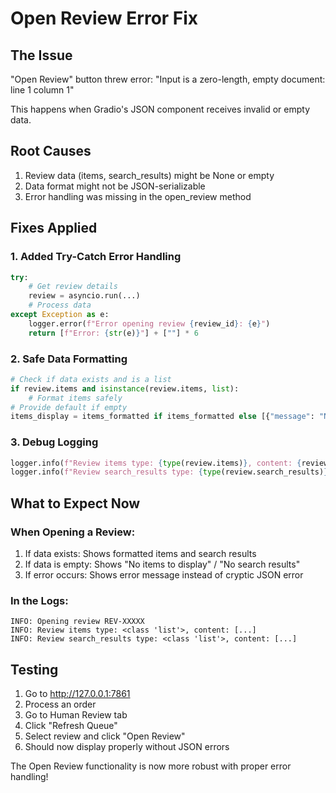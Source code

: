# Open Review Error Fix

## The Issue
"Open Review" button threw error: "Input is a zero-length, empty document: line 1 column 1"

This happens when Gradio's JSON component receives invalid or empty data.

## Root Causes
1. Review data (items, search_results) might be None or empty
2. Data format might not be JSON-serializable
3. Error handling was missing in the open_review method

## Fixes Applied

### 1. Added Try-Catch Error Handling
```python
try:
    # Get review details
    review = asyncio.run(...)
    # Process data
except Exception as e:
    logger.error(f"Error opening review {review_id}: {e}")
    return [f"Error: {str(e)}"] + [""] * 6
```

### 2. Safe Data Formatting
```python
# Check if data exists and is a list
if review.items and isinstance(review.items, list):
    # Format items safely
# Provide default if empty
items_display = items_formatted if items_formatted else [{"message": "No items to display"}]
```

### 3. Debug Logging
```python
logger.info(f"Review items type: {type(review.items)}, content: {review.items}")
logger.info(f"Review search_results type: {type(review.search_results)}")
```

## What to Expect Now

### When Opening a Review:
1. If data exists: Shows formatted items and search results
2. If data is empty: Shows "No items to display" / "No search results"
3. If error occurs: Shows error message instead of cryptic JSON error

### In the Logs:
```
INFO: Opening review REV-XXXXX
INFO: Review items type: <class 'list'>, content: [...]
INFO: Review search_results type: <class 'list'>, content: [...]
```

## Testing
1. Go to http://127.0.0.1:7861
2. Process an order
3. Go to Human Review tab
4. Click "Refresh Queue"
5. Select review and click "Open Review"
6. Should now display properly without JSON errors

The Open Review functionality is now more robust with proper error handling!